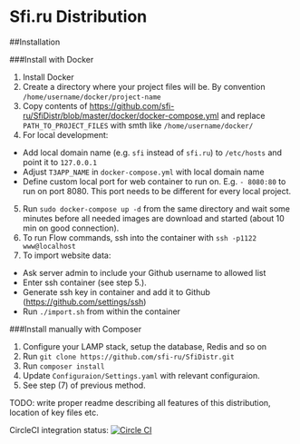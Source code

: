 Sfi.ru Distribution
========

##Installation

###Install with Docker

1. Install Docker
2. Create a directory where your project files will be. By convention `/home/username/docker/project-name`
3. Copy contents of https://github.com/sfi-ru/SfiDistr/blob/master/docker/docker-compose.yml and replace `PATH_TO_PROJECT_FILES` with smth like `/home/username/docker/`
4. For local development:
  * Add local domain name (e.g. `sfi` instead of `sfi.ru`) to `/etc/hosts` and point it to `127.0.0.1`
  * Adjust `T3APP_NAME` in `docker-compose.yml` with local domain name
  * Define custom local port for web container to run on. E.g. `- 8080:80` to run on port 8080. This port needs to be different for every local project.
5. Run `sudo docker-compose up -d` from the same directory and wait some minutes before all needed images are download and started (about 10 min on good connection).
6. To run Flow commands, ssh into the container with `ssh -p1122 www@localhost`
7. To import website data:
  * Ask server admin to include your Github username to allowed list
  * Enter ssh container (see step 5.).
  * Generate ssh key in container and add it to Github (https://github.com/settings/ssh)
  * Run `./import.sh` from within the container

###Install manually with Composer

1. Configure your LAMP stack, setup the database, Redis and so on
2. Run `git clone https://github.com/sfi-ru/SfiDistr.git`
3. Run `composer install` 
4. Update `Configuraion/Settings.yaml` with relevant configuraion.
5. See step (7) of previous method.

TODO: write proper readme describing all features of this distribution, location of key files etc.

CircleCI integration status:
[![Circle CI](https://circleci.com/gh/sfi-ru/SfiDistr/tree/master.svg?style=svg)](https://circleci.com/gh/sfi-ru/SfiDistr/tree/master)

